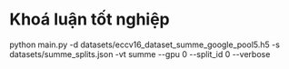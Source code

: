 # Khoá luận tốt nghiệp

python main.py -d datasets/eccv16_dataset_summe_google_pool5.h5 -s datasets/summe_splits.json -vt summe --gpu 0 --split_id 0 --verbose